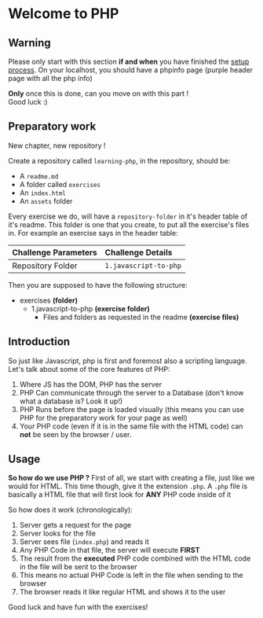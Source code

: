 # Welcome to PHP

## Warning
Please only start with this section **if and when** you have finished the [setup process](1.setup).
On your localhost, you should have a phpinfo page (purple header page with all the php info)

**Only** once this is done, can you move on with this part !<br/>
Good luck :)

## Preparatory work
New chapter, new repository !

Create a repository called `learning-php`, in the repository, should be:
- A `readme.md`
- A folder called `exercises`
- An `index.html`
- An `assets` folder

Every exercise we do, will have a `repository-folder` in it's header table of it's readme. This folder is one that you create, to put
all the exercise's files in. For example an exercise says in the header table:

|Challenge Parameters  |Challenge Details              |
|:---------------------|:------------------------------|
|Repository Folder     |`1.javascript-to-php`          |

Then you are supposed to have the following structure:

- exercises **(folder)**
    - 1.javascript-to-php **(exercise folder)**
        - Files and folders as requested in the readme **(exercise files)**
 
    


## Introduction

So just like Javascript, php is first and foremost also a scripting language.
Let's talk about some of the core features of PHP:

1. Where JS has the DOM, PHP has the server
1. PHP Can communicate through the server to a Database (don't know what a database is? Look it up!)
1. PHP Runs before the page is loaded visually (this means you can use PHP for the preparatory work for your page as well)
1. Your PHP code (even if it is in the same file with the HTML code) can **not** be seen by the browser / user.


## Usage

**So how do we use PHP ?**
First of all, we start with creating a file, just like we would for HTML. This time though, give it the extension `.php`.
A `.php` file is basically a HTML file that will first look for **ANY** PHP code inside of it

So how does it work (chronologically):

1. Server gets a request for the page
1. Server looks for the file
1. Server sees file (`index.php`) and reads it
1. Any PHP Code in that file, the server will execute **FIRST**
1. The result from the **executed** PHP code combined with the HTML code in the file will be sent to the browser
1. This means no actual PHP Code is left in the file when sending to the browser
1. The browser reads it like regular HTML and shows it to the user

Good luck and have fun with the exercises!